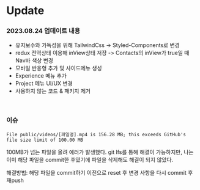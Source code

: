 # Update
### 2023.08.24 업데이트 내용
- 유지보수와 가독성을 위해 TailwindCss -> Styled-Components로 변경
- redux 전역상태 이용해 inView상태 저장 -> Contacts의 inView가 true일 때 Nav바 색상 변경
- 모바일 반응형 추가 및 사이드메뉴 생성
- Experience 메뉴 추가
- Project 메뉴 UI/UX 변경
- 사용하지 않는 코드 & 패키지 제거

<br/>

### 이슈 
  ```
  File public/videos/[파일명].mp4 is 156.28 MB; this exceeds GitHub's file size limit of 100.00 MB
  ```
  100MB가 넘는 파일을 올려 에러가 발생했다. git lfs를 통해 해결이 가능하지만, 나는 이미 해당 파일을 commit한 후였기에 파일을 삭제해도 해결이 되지 않았다.
  
  해결방법: 해당 파일을 commit하기 이전으로 reset 후 변경 사항을 다시 commit 후 재push
  
